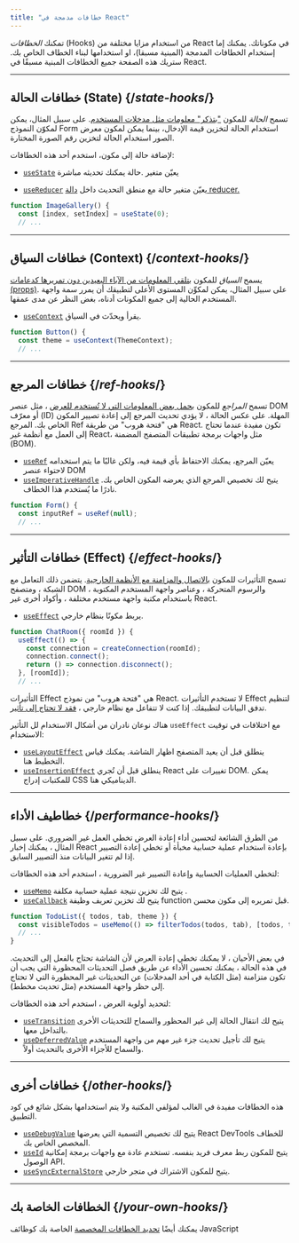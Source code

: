 ```yaml
---
title: "خطافات مدمجة في React"
---
```


<Intro>

 تمكنك *الخطافات* (Hooks) من استخدام مزايا مختلفة من React في مكوناتك. يمكنك إما إستخدام الخطافات المدمجة (المبنية مسبقا)، او استخدامها لبناء الخطاف الخاص بك. ستريك هذه الصفحة جميع الخطافات المبنية مسبقًا في React.


</Intro>

---

## خطافات الحالة (State) {/*state-hooks*/}

تسمح *الحالة* للمكون ["بتذكر" معلومات مثل مدخلات المستخدم](/learn/state-a-components-memory). على سبيل المثال، يمكن لمكوّن النموذج Form استخدام الحالة لتخزين قيمة الإدخال، بينما يمكن لمكون معرض الصور استخدام الحالة لتخزين رقم الصورة المختارة.

لإضافة حالة إلى مكون، استخدم أحد هذه الخطافات:

* [`useState`](/reference/react/useState) يعيّن متغير .حالة يمكنك تحديثه مباشرة

* [`useReducer`](/reference/react/useReducer) يعيّن متغير حالة مع منطق التحديث داخل [دالة reducer.](/learn/extracting-state-logic-into-a-reducer)

```js
function ImageGallery() {
  const [index, setIndex] = useState(0);
  // ...
```

---

## خطافات السياق (Context) {/*context-hooks*/}

يسمح *السياق* للمكون [بتلقي المعلومات من الآباء البعيدين دون تمريرها كدعامات (props)](/learn/passing-props-to-a-component). على سبيل المثال، يمكن لمكوِّن المستوى الأعلى لتطبيقك أن يمرر سمة واجهة المستخدم الحالية إلى جميع المكونات أدناه، بغض النظر عن مدى عمقها.


* [`useContext`](/reference/react/useContext) يقرأ ويحدّث في السياق.

```js
function Button() {
  const theme = useContext(ThemeContext);
  // ...
```

---

## خطافات المرجع {/*ref-hooks*/}

تسمح *المراجع* للمكون [بحمل بعض المعلومات التي لا تُستخدم للعرض](/learn/referencing-values-with-refs) ، مثل عنصر DOM أو معرّف (ID) المهلة.
 على عكس الحالة ، لا يؤدي تحديث المرجع إلى إعادة تصيير المكون الخاص بك. المرجع Ref هي "فتحة هروب" من طريقة React. تكون مفيدة عندما تحتاج إلى العمل مع أنظمة غير React، مثل واجهات برمجة تطبيقات المتصفح المضمنة (BOM).


* [`useRef`](/reference/react/useRef) يعيّن المرجع، يمكنك الاحتفاظ بأي قيمة فيه، ولكن غالبًا ما يتم استخدامه لاحتواء عنصر DOM
* [`useImperativeHandle`](/reference/react/useImperativeHandle) يتيح لك تخصيص المرجع الذي يعرضه المكون الخاص بك. نادرًا ما يُستخدم هذا الخطاف.

```js
function Form() {
  const inputRef = useRef(null);
  // ...
```

---

## خطافات التأثير (Effect) {/*effect-hooks*/}

تسمح التأثيرات للمكون [بالاتصال والمزامنة مع الأنظمة الخارجية](/learn/synchronizing-with-effects). يتضمن ذلك التعامل مع الشبكة ، ومتصفح DOM ، والرسوم المتحركة ، وعناصر واجهة المستخدم المكتوبة باستخدام مكتبة واجهة مستخدم مختلفة ، وأكواد أخرى غير React.


* [`useEffect`](/reference/react/useEffect) يربط مكونًا بنظام خارجي.

```js
function ChatRoom({ roomId }) {
  useEffect(() => {
    const connection = createConnection(roomId);
    connection.connect();
    return () => connection.disconnect();
  }, [roomId]);
  // ...
```

التأثيرات Effect هي "فتحة هروب" من نموذج React. لا تستخدم التأثيرات Effect لتنظيم تدفق البيانات لتطبيقك. إذا كنت لا تتفاعل مع نظام خارجي ، [فقد لا تحتاج إلى تأثير](/learn/you-might-not-need-an-effect).


هناك نوعان نادران من أشكال الاستخدام لل التأثير  `useEffect` مع اختلافات في توقيت الاستخدام:

* [`useLayoutEffect`](/reference/react/useLayoutEffect) ينطلق قبل أن يعيد المتصفح اظهار الشاشة. يمكنك قياس التخطيط هنا.
* [`useInsertionEffect`](/reference/react/useInsertionEffect) ينطلق قبل أن تُجري React تغييرات على DOM. يمكن للمكتبات إدراج CSS الديناميكي هنا.

---

## خطاطيف الأداء {/*performance-hooks*/}

من الطرق الشائعة لتحسين أداء إعادة العرض تخطي العمل غير الضروري. على سبيل المثال ، يمكنك إخبار React بإعادة استخدام عملية حسابية مخبأة أو تخطي إعادة التصيير إذا لم تتغير البيانات منذ التصيير السابق.

لتخطي العمليات الحسابية وإعادة التصيير غير الضرورية ، استخدم أحد هذه الخطافات:


- [`useMemo`](/reference/react/useMemo) يتيح لك تخزين نتيجة عملية حسابية مكلفة .
- [`useCallback`](/reference/react/useCallback) يتيح لك تخزين تعريف وظيفة function  قبل تمريره إلى مكون محسن.

```js
function TodoList({ todos, tab, theme }) {
  const visibleTodos = useMemo(() => filterTodos(todos, tab), [todos, tab]);
  // ...
}
```

في بعض الأحيان ، لا يمكنك تخطي إعادة العرض لأن الشاشة تحتاج بالفعل إلى التحديث. في هذه الحالة ، يمكنك تحسين الأداء عن طريق فصل التحديثات المحظورة التي يجب أن تكون متزامنة (مثل الكتابة في أحد المدخلات) عن التحديثات غير المحظورة التي لا تحتاج إلى حظر واجهة المستخدم (مثل تحديث مخطط).

لتحديد أولوية العرض ، استخدم أحد هذه الخطافات:

- [`useTransition`](/reference/react/useTransition) يتيح لك انتقال الحالة إلى غير المحظور والسماح للتحديثات الأخرى بالتداخل معها.
- [`useDeferredValue`](/reference/react/useDeferredValue) يتيح لك تأجيل تحديث جزء غير مهم من واجهة المستخدم والسماح للأجزاء الأخرى بالتحديث أولاً.

---

## خطافات أخرى {/*other-hooks*/}

هذه الخطافات مفيدة في الغالب لمؤلفي المكتبة ولا يتم استخدامها بشكل شائع في كود التطبيق.

- [`useDebugValue`](/reference/react/useDebugValue) يتيح لك تخصيص التسمية التي يعرضها React DevTools للخطاف المخصص الخاص بك.
- [`useId`](/reference/react/useId) يتيح للمكون ربط معرف فريد بنفسه. تستخدم عادة مع واجهات برمجة إمكانية الوصول API.
- [`useSyncExternalStore`](/reference/react/useSyncExternalStore) يتيح للمكون الاشتراك في متجر خارجي.

---

## الخطافات الخاصة بك {/*your-own-hooks*/}

 يمكنك أيضًا [تحديد الخطافات المخصصة](/learn/reusing-logic-with-custom-hooks#extracting-your-own-custom-hook-from-a-component) الخاصة بك كوظائف JavaScript
